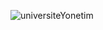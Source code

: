 ![universiteYonetim](https://user-images.githubusercontent.com/121685398/233116731-68de2d9a-88ba-4aa0-bb4c-7c5a9141b998.png)
